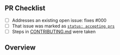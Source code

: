 <!-- 👋 Hi, thanks for sending a PR to template-typescript-node-package! 💖.
Please fill out all fields below and make sure each item is true and [x] checked.
Otherwise we may not be able to review your PR. -->

## PR Checklist

- [ ] Addresses an existing open issue: fixes #000
- [ ] That issue was marked as [`status: accepting prs`](https://github.com/JoshuaKGoldberg/template-typescript-node-package/issues?q=is%3Aopen+is%3Aissue+label%3A%22status%3A+accepting+prs%22)
- [ ] Steps in [CONTRIBUTING.md](https://github.com/JoshuaKGoldberg/template-typescript-node-package/blob/main/.github/CONTRIBUTING.md) were taken

## Overview

<!-- Description of what is changed and how the code change does that. -->
